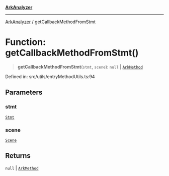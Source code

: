 [**ArkAnalyzer**](../README.md)

***

[ArkAnalyzer](../globals.md) / getCallbackMethodFromStmt

# Function: getCallbackMethodFromStmt()

> **getCallbackMethodFromStmt**(`stmt`, `scene`): `null` \| [`ArkMethod`](../classes/ArkMethod.md)

Defined in: src/utils/entryMethodUtils.ts:94

## Parameters

### stmt

[`Stmt`](../classes/Stmt.md)

### scene

[`Scene`](../classes/Scene.md)

## Returns

`null` \| [`ArkMethod`](../classes/ArkMethod.md)
